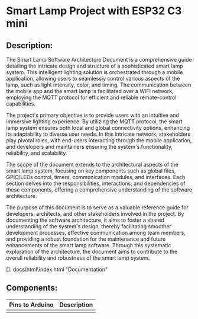 # Smart Lamp Project with ESP32 C3 mini

## Description: 

The Smart Lamp Software Architecture Document is a comprehensive guide detailing the intricate design and structure of a sophisticated smart lamp system. This intelligent lighting solution is orchestrated through a mobile application, allowing users to seamlessly control various aspects of the lamp, such as light intensity, color, and timing. The communication between the mobile app and the smart lamp is facilitated over a WIFI network, employing the MQTT protocol for efficient and reliable remote-control capabilities.

The project's primary objective is to provide users with an intuitive and immersive lighting experience. By utilizing the MQTT protocol, the smart lamp system ensures both local and global connectivity options, enhancing its adaptability to diverse user needs. In this intricate network, stakeholders play pivotal roles, with end-users interacting through the mobile application, and developers and maintainers ensuring the system's functionality, reliability, and scalability.

The scope of the document extends to the architectural aspects of the smart lamp system, focusing on key components such as global files, GPIO/LEDs control, timers, communication modules, and interfaces. Each section delves into the responsibilities, interactions, and dependencies of these components, offering a comprehensive understanding of the software architecture.

The purpose of this document is to serve as a valuable reference guide for developers, architects, and other stakeholders involved in the project. By documenting the software architecture, it aims to foster a shared understanding of the system's design, thereby facilitating smoother development processes, effective communication among team members, and providing a robust foundation for the maintenance and future enhancements of the smart lamp software. Through this systematic exploration of the architecture, the document aims to contribute to the overall reliability and robustness of the smart lamp system.

[]: docs\html\index.html	"Documentation"




## Components:

| Pins to Arduino | Description |
| --------------- | ----------- |
|                 |             |